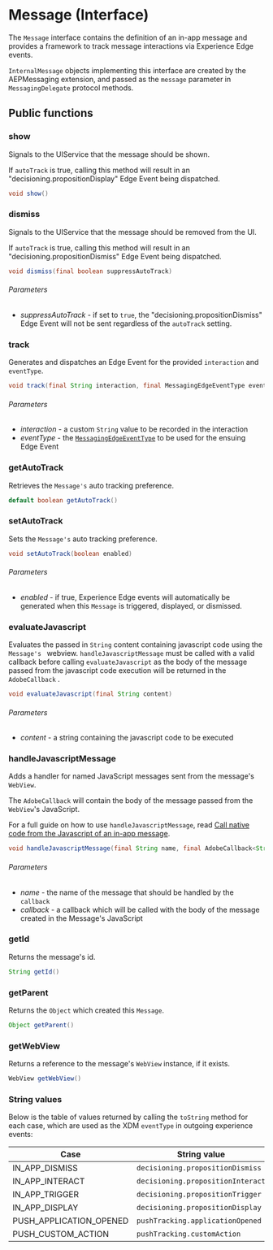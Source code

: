 # Message (Interface)

The `Message` interface contains the definition of an in-app message and provides a framework to track message interactions via Experience Edge events.

`InternalMessage` objects implementing this interface are created by the AEPMessaging extension, and passed as the `message` parameter in `MessagingDelegate` protocol methods.

## Public functions

### show

Signals to the UIService that the message should be shown.

If `autoTrack` is true, calling this method will result in an "decisioning.propositionDisplay" Edge Event being dispatched.

```java
void show()
```

### dismiss

Signals to the UIService that the message should be removed from the UI.

If `autoTrack` is true, calling this method will result in an "decisioning.propositionDismiss" Edge Event being dispatched.

```java
void dismiss(final boolean suppressAutoTrack)
```

###### Parameters

* *suppressAutoTrack* - if set to `true`, the "decisioning.propositionDismiss" Edge Event will not be sent regardless of the `autoTrack` setting.

### track

Generates and dispatches an Edge Event for the provided `interaction` and `eventType`.

```java
void track(final String interaction, final MessagingEdgeEventType eventType)
```

###### Parameters

* *interaction* - a custom `String` value to be recorded in the interaction
* *eventType* - the [`MessagingEdgeEventType`](#enum-messagingedgeeventtype) to be used for the ensuing Edge Event

### getAutoTrack

Retrieves the `Message's` auto tracking preference.

```java
default boolean getAutoTrack()
```

### setAutoTrack

Sets the `Message's` auto tracking preference.

```java
void setAutoTrack(boolean enabled)
```

###### Parameters

* *enabled* - if true, Experience Edge events will automatically be generated when this `Message` is triggered, displayed, or dismissed.

### evaluateJavascript

Evaluates the passed in `String` content containing javascript code using the `Message's ` webview. `handleJavascriptMessage` must be called with a valid callback before calling `evaluateJavascript` as the body of the message passed from the javascript code execution will be returned in the `AdobeCallback` .

```java
void evaluateJavascript(final String content)
```

###### Parameters

* *content* - a string containing the javascript code to be executed

### handleJavascriptMessage

Adds a handler for named JavaScript messages sent from the message's `WebView`.

The  `AdobeCallback` will contain the body of the message passed from the `WebView`'s JavaScript.

For a full guide on how to use `handleJavascriptMessage`, read [Call native code from the Javascript of an in-app message](./how-to-call-native-from-javascript.md).

```java
void handleJavascriptMessage(final String name, final AdobeCallback<String> callback)
```

###### Parameters

* *name* - the name of the message that should be handled by the `callback`
* *callback* - a callback which will be called with the body of the message created in the Message's JavaScript

### getId

Returns the message's id.

```java
String getId()
```

### getParent

Returns the `Object` which created this `Message`.

```java
Object getParent()
```

### getWebView

Returns a reference to the message's  `WebView`  instance, if it exists.

```java
WebView getWebView()
```

### String values

Below is the table of values returned by calling the `toString` method for each case, which are used as the XDM `eventType` in outgoing experience events:

| Case                    | String value                      |
| ----------------------- | --------------------------------- |
| IN_APP_DISMISS          | `decisioning.propositionDismiss`  |
| IN_APP_INTERACT         | `decisioning.propositionInteract` |
| IN_APP_TRIGGER          | `decisioning.propositionTrigger`  |
| IN_APP_DISPLAY          | `decisioning.propositionDisplay`  |
| PUSH_APPLICATION_OPENED | `pushTracking.applicationOpened`  |
| PUSH_CUSTOM_ACTION      | `pushTracking.customAction`       |
